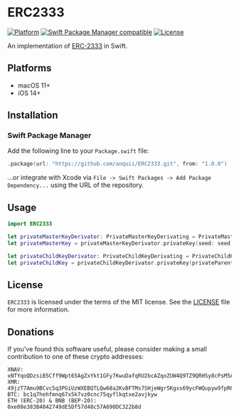 # ERC2333

[![Platform](https://img.shields.io/badge/Platforms-macOS%20%7C%20iOS-blue)](#platforms)
[![Swift Package Manager compatible](https://img.shields.io/badge/SPM-compatible-orange)](#swift-package-manager)
[![License](https://img.shields.io/badge/license-MIT-green.svg)](https://github.com/anquii/ERC2333/blob/main/LICENSE)

An implementation of [ERC-2333](https://eips.ethereum.org/EIPS/eip-2333) in Swift.

## Platforms
- macOS 11+
- iOS 14+

## Installation

### Swift Package Manager

Add the following line to your `Package.swift` file:
```swift
.package(url: "https://github.com/anquii/ERC2333.git", from: "1.0.0")
```
...or integrate with Xcode via `File -> Swift Packages -> Add Package Dependency...` using the URL of the repository.

## Usage

```swift
import ERC2333

let privateMasterKeyDerivator: PrivateMasterKeyDerivating = PrivateMasterKeyDerivator()
let privateMasterKey = privateMasterKeyDerivator.privateKey(seed: seed)

let privateChildKeyDerivator: PrivateChildKeyDerivating = PrivateChildKeyDerivator()
let privateChildKey = privateChildKeyDerivator.privateKey(privateParentKey: privateMasterKey, index: index)
```

## License

`ERC2333` is licensed under the terms of the MIT license. See the [LICENSE](LICENSE) file for more information.

## Donations

If you've found this software useful, please consider making a small contribution to one of these crypto addresses:

```
XNAV: xNTYqoQDzsiB5Cff9Wpt65AgZxYkt1GFy7KwuDafqRU2bcAZqoZUW4Q9TZ9QRHSy8cPsM5ALkJasizJCmqSNP9CosxrF2RbKHuDz5uJVUBcKJfvnb3RZaWygr8Bhuqbpc3DsgfB3ayc
XMR: 49jzT7Amu9BCvc5q3PGiUzWXEBQTLQw68a2KvBFTMs7SHjeWgrSKgxs69ycFWQupyw9fpR6tdT8Hp5h3KksrBG9m4c8aXiG
BTC: bc1q7hehfmnq67x5k7vz0cnc75qyflkqtxe2avjkyw
ETH (ERC-20) & BNB (BEP-20): 0xe08e383B4042749dE5Df57d48c57A690DC322b8d
```
